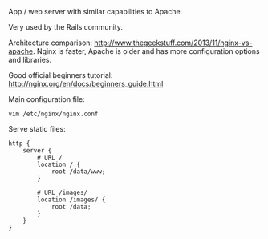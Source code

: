App / web server with similar capabilities to Apache.

Very used by the Rails community.

Architecture comparison: <http://www.thegeekstuff.com/2013/11/nginx-vs-apache>. Nginx is faster, Apache is older and has more configuration options and libraries.

Good official beginners tutorial: <http://nginx.org/en/docs/beginners_guide.html>

Main configuration file:

    vim /etc/nginx/nginx.conf

Serve static files:

    http {
        server {
            # URL /
            location / {
                root /data/www;
            }

            # URL /images/
            location /images/ {
                root /data;
            }
        }
    }
